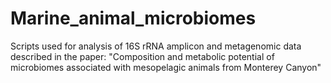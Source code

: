 # Marine_animal_microbiomes

Scripts used for analysis of 16S rRNA amplicon and metagenomic data described in the paper: "Composition and metabolic potential of microbiomes associated with mesopelagic animals from Monterey Canyon"

